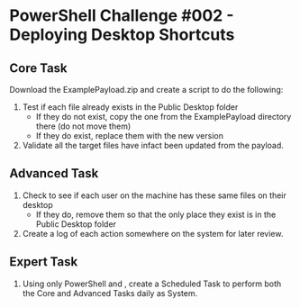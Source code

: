 # PowerShell Challenge #002 - Deploying Desktop Shortcuts

## Core Task

Download the ExamplePayload.zip and create a script to do the following:

1. Test if each file already exists in the Public Desktop folder
    - If they do not exist, copy the one from the ExamplePayload directory there (do not move them)
    - If they do exist, replace them with the new version
2. Validate all the target files have infact been updated from the payload.

## Advanced Task

1. Check to see if each user on the machine has these same files on their desktop
    - If they do, remove them so that the only place they exist is in the Public Desktop folder
2. Create a log of each action somewhere on the system for later review.

## Expert Task

1. Using only PowerShell and , create a Scheduled Task to perform both the Core and Advanced Tasks daily as System.


